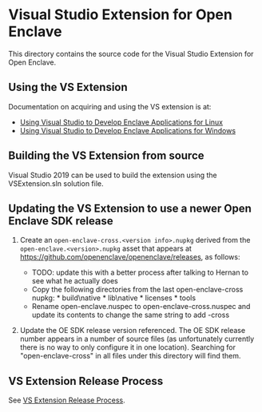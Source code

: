 # Visual Studio Extension for Open Enclave

This directory contains the source code for the Visual Studio Extension
for Open Enclave.

## Using the VS Extension

Documentation on acquiring and using the VS extension is at:

* [Using Visual Studio to Develop Enclave Applications for Linux](/docs/GettingStartedDocs/VisualStudioLinux.md)
* [Using Visual Studio to Develop Enclave Applications for Windows](/docs/GettingStartedDocs/VisualStudioWindows.md)

## Building the VS Extension from source

Visual Studio 2019 can be used to build the extension using the
VSExtension.sln solution file.

## Updating the VS Extension to use a newer Open Enclave SDK release

1. Create an `open-enclave-cross.<version info>.nupkg` derived from
   the `open-enclave.<version>.nupkg` asset that appears at
   https://github.com/openenclave/openenclave/releases, as follows:

   * TODO: update this with a better process after talking to Hernan
     to see what he actually does
   * Copy the following directories from the last open-enclave-cross
     nupkg:
         * build\native
         * lib\native
         * licenses
         * tools
   * Rename open-enclave.nuspec to open-enclave-cross.nuspec
     and update its contents to change the same string to add -cross

2. Update the OE SDK release version referenced.
   The OE SDK release number appears in a number of source files
   (as unfortunately currently there is no way to only configure it in
   one location).  Searching for "open-enclave-cross" in all files under
   this directory will find them.

## VS Extension Release Process

See [VS Extension Release Process](vsix-release-process.md).
